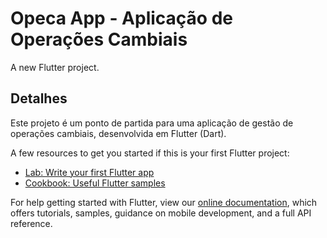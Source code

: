 # Opeca App - Aplicação de Operações Cambiais

A new Flutter project.

## Detalhes

Este projeto é um ponto de partida para uma aplicação de gestão de operações cambiais, desenvolvida em Flutter (Dart).

A few resources to get you started if this is your first Flutter project:

- [Lab: Write your first Flutter app](https://flutter.dev/docs/get-started/codelab)
- [Cookbook: Useful Flutter samples](https://flutter.dev/docs/cookbook)

For help getting started with Flutter, view our
[online documentation](https://flutter.dev/docs), which offers tutorials,
samples, guidance on mobile development, and a full API reference.

